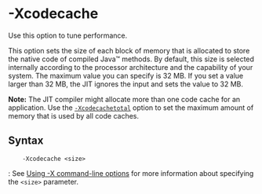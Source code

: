 <!--
* Copyright (c) 2017, 2018 IBM Corp. and others
*
* This program and the accompanying materials are made
* available under the terms of the Eclipse Public License 2.0
* which accompanies this distribution and is available at
* https://www.eclipse.org/legal/epl-2.0/ or the Apache
* License, Version 2.0 which accompanies this distribution and
* is available at https://www.apache.org/licenses/LICENSE-2.0.
*
* This Source Code may also be made available under the
* following Secondary Licenses when the conditions for such
* availability set forth in the Eclipse Public License, v. 2.0
* are satisfied: GNU General Public License, version 2 with
* the GNU Classpath Exception [1] and GNU General Public
* License, version 2 with the OpenJDK Assembly Exception [2].
*
* [1] https://www.gnu.org/software/classpath/license.html
* [2] http://openjdk.java.net/legal/assembly-exception.html
*
* SPDX-License-Identifier: EPL-2.0 OR Apache-2.0 OR GPL-2.0 WITH
* Classpath-exception-2.0 OR LicenseRef-GPL-2.0 WITH Assembly-exception
-->

# -Xcodecache 

Use this option to tune performance.

This option sets the size of each block of memory that is allocated to store the native code of compiled Java&trade; methods. By default, this size is selected internally according to the processor architecture and the capability of your system. The maximum value you can specify is 32 MB. If you set a value larger than 32 MB, the JIT ignores the input and sets the value to 32 MB.

<i class="fa fa-pencil-square-o" aria-hidden="true"></i> **Note:** The JIT compiler might allocate more than one code cache for an application. Use the [`-Xcodecachetotal`](xcodecachetotal.md) option to set the maximum amount of memory that is used by all code caches.


## Syntax

        -Xcodecache <size>

: See [Using -X command-line options](x_jvm_commands) for more information about specifying the `<size>` parameter.




<!-- ==== END OF TOPIC ==== xcodecache.md ==== -->


